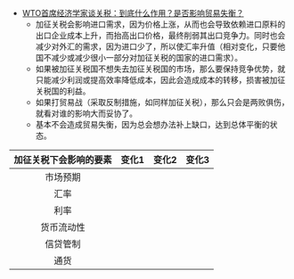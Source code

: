 - [WTO首席经济学家谈关税：到底什么作用？是否影响贸易失衡？](https://www.yicai.com/news/102568156.html)
	- 加征关税会影响进口需求，因为价格上涨，从而也会导致依赖进口原料的出口企业成本上升，而抬高出口价格，最终削弱其出口竞争力。同时也会减少对外汇的需求，因为进口少了，所以使汇率升值（相对变化，只要他国不减少或减少很小一部分对加征关税的国家的进口需求）。
	- 如果被加征关税国不想失去加征关税国的市场，那么要保持竞争优势，就只能减少利润或提高效率降低成本，因此会造成成本的转移，损害被加征关税国的利益。
	- 如果打贸易战（采取反制措施，如同样加征关税），那么只会是两败俱伤，就看对谁的影响大而妥协了。
	- 基本不会造成贸易失衡，因为总会想办法补上缺口，达到总体平衡的状态。


| 加征关税下会影响的要素 | 变化1 | 变化2 | 变化3 |
| :---------: | :-: | :-: | :-: |
|    市场预期     |     |     |     |
|     汇率      |     |     |     |
|     利率      |     |     |     |
|    货币流动性    |     |     |     |
|    信贷管制     |     |     |     |
|     通货      |     |     |     |


